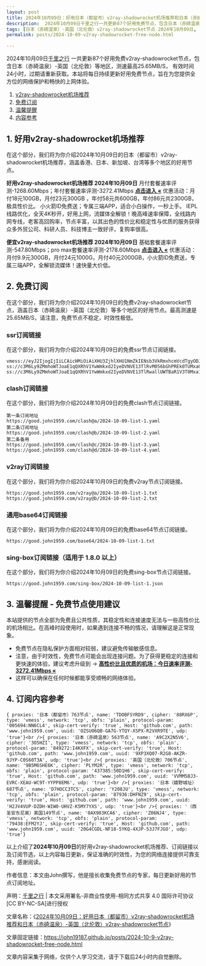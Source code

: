 ```yaml
---
layout: post
title: 2024年10月09日：好用日本（都留市）v2ray-shadowrocket机场推荐和日本（赤碕温泉）-英国（北伦敦）v2ray节点
description:  2024年10月09日千里之行一共更新87个好用免费节点，包含日本（赤碕温泉）-英国（北伦敦）等地区，测速最高25.65MB/S， 有效时间24小时，过期请重新获取。本站将每日持续更新好用免费节点，旨在为您提供全方位的网络保护和畅快的上网体验
tags: [日本（赤碕温泉）-英国（北伦敦）v2ray-shadowrocket节点 2024年10月09日, 日本（都留市）好用v2ray-shadowrocket机场推荐 2024年10月09日]
permalink: posts/2024-10-09-v2ray-shadowrocket-free-node.html

---
```



2024年10月09日[千里之行](https://john19187.github.io) 一共更新87个好用免费v2ray-shadowrocket节点，包含日本（赤碕温泉）-英国（北伦敦）等地区，测速最高25.65MB/S， 有效时间24小时，过期请重新获取。本站将每日持续更新好用免费节点，旨在为您提供全方位的网络保护和畅快的上网体验。

1. [v2ray-shadowrocket机场推荐](#1-好用v2ray-shadowrocket机场推荐)
2. [免费订阅](#2-免费订阅)
3. [温馨提醒](#3-温馨提醒---免费节点使用建议)
4. [内容参考](#4-订阅内容参考)

## 1. 好用v2ray-shadowrocket机场推荐

在这个部分，我们将为你介绍2024年10月09日的日本（都留市）v2ray-shadowrocket机场推荐，涵盖香港、日本、新加坡、台湾等多个地区的好用节点。

<div class="good cat1"><strong>好用v2ray-shadowrocket机场推荐 2024年10月09日</strong> 月付套餐速率评测-1268.60Mbps；年付套餐速率评测-3272.41Mbps <strong><a href="https://good.john1959.com/lepl/2024-10-09" target="_blank">点击进入 «</a></strong> 优惠活动：月付18元100GB，月付23元300GB ，年付58元共600GB，年付86元共2300GB，极具性价比。 小火箭ID免费送；专属三端APP，适合小白操作，一秒上手。 IEPL线路优化，全天4K秒开，好用上网，流媒体全解锁！晚高峰速率保障，全线路内网专线，老客高回购率，节点丰富，以其出色的性价比和稳定性与优质的服务获得众多外贸公司、科研人员、科技博主一致好评，复购率很高。</div><div class="good cat2">

<strong>便宜v2ray-shadowrocket机场推荐 2024年10月09日</strong> 基础套餐速率评测-547.80Mbps；pro max套餐速率评测-2178.60Mbps <strong><a href="https://good.john1959.com/cheap/2024-10-09" target="_blank">点击进入 «</a></strong> 优惠活动：月付9.9元300GB，月付24元1000G，月付40元2000GB，小火箭ID免费送，专属三端APP，全解锁流媒体！速快量大价低。</div>

## 2. 免费订阅

在这个部分，我们将为你介绍2024年10月09日的免费v2ray-shadowrocket节点，涵盖日本（赤碕温泉）-英国（北伦敦）等多个地区的好用节点。最高测速是25.65MB/S，请注意，免费节点不稳定，时效性极低。
### ssr订阅链接

在这个部分，我们将为你介绍2024年10月09日的免费ssr节点订阅链接。

```
vmess://eyJ2IjogIjIiLCAicHMiOiAiXHU3ZjhlXHU1NmZkIENsb3VkRmxhcmVcdTgyODJcdTcwYjkiLCAiYWRkIjogIjEwNC4xOC4xODkuMTkiLCAicG9ydCI6ICI4MDgwIiwgImlkIjogImI1NTFhYTIyLTIyYWYtMTFlZS1iOGQ4LWYyM2M5MzJlYjY4ZCIsICJhaWQiOiAiMCIsICJzY3kiOiAiYXV0byIsICJuZXQiOiAid3MiLCAidHlwZSI6ICJub25lIiwgImhvc3QiOiAib2lpY3R3Lnl5ZHNpaS5jb20iLCAicGF0aCI6ICIvIiwgInRscyI6ICIiLCAic25pIjogIiIsICJhbHBuIjogIiJ9
ss://c3M6Ly9ZMmhoWTJoaE1qQXRhV1YwWmkxd2IyeDVNVE13TlRvM056bGhPREk0TUMxa05tWXhMVFJpWW1JdE9UQmhZUzFtTURabE1UVmhNV1k1TXpZ@free.2apzhfa:31641#9%7C%F0%9F%87%BB%F0%9F%87%B3%E8%B6%8A%E5%8D%97%2001%20%7C%201x%20VN
ss://c3M6Ly9ZMmhoWTJoaE1qQXRhV1YwWmkxd2IyeDVNVE13TlRwallUWTBaR1V3T0Mxa1l6RXdMVFF4TVdRdFltRTFPUzAzTWpjM1pXRTRPREpqTXpn@free.2weradf:36115#7%7C%F0%9F%87%AF%F0%9F%87%B5%20%E6%97%A5%E6%9C%AC%2003%20%7C%201x%20JP
```

### clash订阅链接

在这个部分，我们将为你介绍2024年10月09日的免费clash节点订阅链接。

```
第一条订阅地址
https://good.john1959.com/clash@a/2024-10-09-list-1.yaml
第二条订阅地址
https://good.john1959.com/clash@b/2024-10-09-list-2.yaml
第二条备用
https://good.john1959.com/clash@c/2024-10-09-list-3.yaml
https://good.john1959.com/clash@d/2024-10-09-list-4.yaml
```

### v2ray订阅链接

在这个部分，我们将为你介绍2024年10月09日的免费v2ray节点订阅链接。

```
https://good.john1959.com/v2ray@a/2024-10-09-list-1.txt
https://good.john1959.com/v2ray@b/2024-10-09-list-2.txt
```

### 通用base64订阅链接

在这个部分，我们将为你介绍2024年10月09日的免费base64节点订阅链接。

```
https://good.john1959.com/base64/2024-10-09-list-1.txt
```

### sing-box订阅链接（适用于 1.8.0 以上）

在这个部分，我们将为你介绍2024年10月09日的免费sing-box节点订阅链接。

```
https://good.john1959.com/sing-box/2024-10-09-list-1.json
```

## 3. 温馨提醒 - 免费节点使用建议

本站提供的节点全部为免费且公共性质，其稳定性和连接速度无法与一些高性价比的机场相比。在高峰时段使用时，如果遇到连接不畅的情况，请理解这是正常现象。

- 免费节点在隐私保护方面相对较弱，建议避免传输敏感信息。
- 注意，由于时效性，免费节点可能会出现连接问题。为了获得更稳定的连接和更快速的体验，建议考虑升级到 → <strong>[高性价比且优质的机场：今日速率评测- 3272.41Mbps «](https://good.john1959.com/lepl/2024-10-09)</strong>
- 这样可以确保在任何时候都能享受顺畅的网络体验。

## 4. 订阅内容参考

```
{ proxies: '日本（都留市）763节点', name: 'TDOBFSYRD9', cipher: '88RX6P', type: 'vmess', network: 'tcp', obfs: 'plain', protocol-param: '005694:NN6CL4', skip-cert-verify: 'true', Host: 'github.com', path: 'www.john1959.com', uuid: 'OZSUO6QB-GA7G-YTQY-XSPX-R2VXR9TE', udp: 'true'}<br />{ proxies: '日本（赤碕温泉）563节点', name: 'A9C2X2N5V6', cipher: '3O5HZI', type: 'vmess', network: 'tcp', obfs: 'plain', protocol-param: '849272:I4KXFX', skip-cert-verify: 'true', Host: 'github.com', path: 'www.john1959.com', uuid: '9XP3XQ07-R2G8-AKZR-9JYP-C0S60T3A', udp: 'true'}<br />{ proxies: '英国（北伦敦）706节点', name: '9B5M6SHE6K', cipher: 'PLYM2R', type: 'vmess', network: 'tcp', obfs: 'plain', protocol-param: '437385:50D1H6', skip-cert-verify: 'true', Host: 'github.com', path: 'www.john1959.com', uuid: 'VVMM5BJ3-EVRC-XEAU-WC9T-YYPP8EM6', udp: 'true'}<br />{ proxies: '日本（嬉野城址）687节点', name: 'D7HOCC3TCS', cipher: 'Y208JU', type: 'vmess', network: 'tcp', obfs: 'plain', protocol-param: '87936:DHFNZ9', skip-cert-verify: 'true', Host: 'github.com', path: 'www.john1959.com', uuid: 'H2JV4VUP-DZDH-WIW0-UHVZ-K5MY7YXS', udp: 'true'}<br />{ proxies: '（西圣安东尼奥）美国149节点', name: '0AX903KCA6', cipher: 'Z06NJ4', type: 'vmess', network: 'tcp', obfs: 'plain', protocol-param: '79438:EFM2YJ', skip-cert-verify: 'true', Host: 'github.com', path: 'www.john1959.com', uuid: '20G4CGDL-NF18-5YKQ-4XJP-53J7FJGO', udp: 'true'}
```

以上介绍了<strong>2024年10月09日</strong>的好用v2ray-shadowrocket机场推荐、订阅链接以及订阅节选，以上内容每日更新，保证准确的时效性，为您的网络连接提供可靠支持，感谢阅读。

作者信息：本文由John撰写，他是擅长收集免费节点的专家，每日更新好用的节点订阅地址。

声明：[千里之行](https://john19187.github.io) | 本文采用署名-非商业性使用-相同方式共享 4.0 国际许可协议[CC BY-NC-SA]进行授权

文章名称：《[2024年10月09日：好用日本（都留市）v2ray-shadowrocket机场推荐和日本（赤碕温泉）-英国（北伦敦）v2ray-shadowrocket节点](https://john19187.github.io/posts/2024-10-9-v2ray-shadowrocket-free-node.html)》

文章固定链接：https://john19187.github.io/posts/2024-10-9-v2ray-shadowrocket-free-node.html



文章内容采集于网络，仅供个人学习交流，请于下载后24小时内自觉删除。

